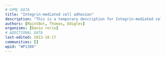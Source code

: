 ```yaml
---
# GPML DATA
title: "Integrin-mediated cell adhesion"
description: "This is a temporary description for Integrin-mediated cell adhesion"
authors: [MaintBot, Thomas, Ddigles]
organisms: [Danio rerio]
# ADDITIONAL DATA
last-edited: 2013-10-17
communities: []
wpid: "WP1386"
---
```

